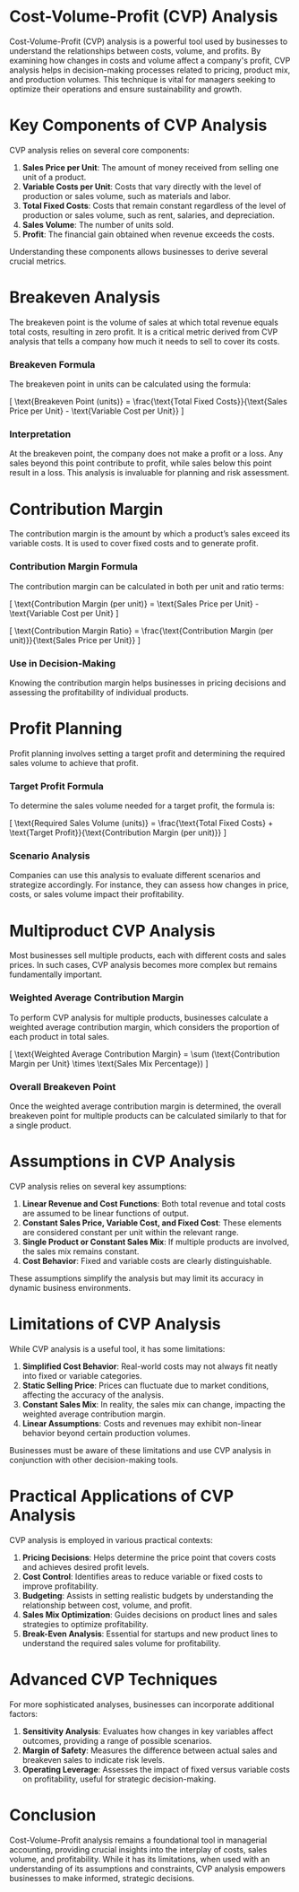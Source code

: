 # Cost-Volume-Profit (CVP) Analysis

Cost-Volume-Profit (CVP) analysis is a powerful tool used by businesses to understand the relationships between costs, volume, and profits. By examining how changes in costs and volume affect a company's profit, CVP analysis helps in decision-making processes related to pricing, product mix, and production volumes. This technique is vital for managers seeking to optimize their operations and ensure sustainability and growth.

# Key Components of CVP Analysis

CVP analysis relies on several core components:

1. **Sales Price per Unit**: The amount of money received from selling one unit of a product.
2. **Variable Costs per Unit**: Costs that vary directly with the level of production or sales volume, such as materials and labor.
3. **Total Fixed Costs**: Costs that remain constant regardless of the level of production or sales volume, such as rent, salaries, and depreciation.
4. **Sales Volume**: The number of units sold.
5. **Profit**: The financial gain obtained when revenue exceeds the costs.

Understanding these components allows businesses to derive several crucial metrics.

# Breakeven Analysis

The breakeven point is the volume of sales at which total revenue equals total costs, resulting in zero profit. It is a critical metric derived from CVP analysis that tells a company how much it needs to sell to cover its costs.

### Breakeven Formula

The breakeven point in units can be calculated using the formula:

\[ \text{Breakeven Point (units)} = \frac{\text{Total Fixed Costs}}{\text{Sales Price per Unit} - \text{Variable Cost per Unit}} \]

### Interpretation

At the breakeven point, the company does not make a profit or a loss. Any sales beyond this point contribute to profit, while sales below this point result in a loss. This analysis is invaluable for planning and risk assessment.

# Contribution Margin

The contribution margin is the amount by which a product’s sales exceed its variable costs. It is used to cover fixed costs and to generate profit.

### Contribution Margin Formula

The contribution margin can be calculated in both per unit and ratio terms:

\[ \text{Contribution Margin (per unit)} = \text{Sales Price per Unit} - \text{Variable Cost per Unit} \]

\[ \text{Contribution Margin Ratio} = \frac{\text{Contribution Margin (per unit)}}{\text{Sales Price per Unit}} \]

### Use in Decision-Making

Knowing the contribution margin helps businesses in pricing decisions and assessing the profitability of individual products.

# Profit Planning

Profit planning involves setting a target profit and determining the required sales volume to achieve that profit.

### Target Profit Formula

To determine the sales volume needed for a target profit, the formula is:

\[ \text{Required Sales Volume (units)} = \frac{\text{Total Fixed Costs} + \text{Target Profit}}{\text{Contribution Margin (per unit)}} \]

### Scenario Analysis

Companies can use this analysis to evaluate different scenarios and strategize accordingly. For instance, they can assess how changes in price, costs, or sales volume impact their profitability.

# Multiproduct CVP Analysis

Most businesses sell multiple products, each with different costs and sales prices. In such cases, CVP analysis becomes more complex but remains fundamentally important.

### Weighted Average Contribution Margin

To perform CVP analysis for multiple products, businesses calculate a weighted average contribution margin, which considers the proportion of each product in total sales.

\[ \text{Weighted Average Contribution Margin} = \sum (\text{Contribution Margin per Unit} \times \text{Sales Mix Percentage}) \]

### Overall Breakeven Point

Once the weighted average contribution margin is determined, the overall breakeven point for multiple products can be calculated similarly to that for a single product.

# Assumptions in CVP Analysis

CVP analysis relies on several key assumptions:

1. **Linear Revenue and Cost Functions**: Both total revenue and total costs are assumed to be linear functions of output.
2. **Constant Sales Price, Variable Cost, and Fixed Cost**: These elements are considered constant per unit within the relevant range.
3. **Single Product or Constant Sales Mix**: If multiple products are involved, the sales mix remains constant.
4. **Cost Behavior**: Fixed and variable costs are clearly distinguishable.

These assumptions simplify the analysis but may limit its accuracy in dynamic business environments.

# Limitations of CVP Analysis

While CVP analysis is a useful tool, it has some limitations:

1. **Simplified Cost Behavior**: Real-world costs may not always fit neatly into fixed or variable categories.
2. **Static Selling Price**: Prices can fluctuate due to market conditions, affecting the accuracy of the analysis.
3. **Constant Sales Mix**: In reality, the sales mix can change, impacting the weighted average contribution margin.
4. **Linear Assumptions**: Costs and revenues may exhibit non-linear behavior beyond certain production volumes.

Businesses must be aware of these limitations and use CVP analysis in conjunction with other decision-making tools.

# Practical Applications of CVP Analysis

CVP analysis is employed in various practical contexts:

1. **Pricing Decisions**: Helps determine the price point that covers costs and achieves desired profit levels.
2. **Cost Control**: Identifies areas to reduce variable or fixed costs to improve profitability.
3. **Budgeting**: Assists in setting realistic budgets by understanding the relationship between cost, volume, and profit.
4. **Sales Mix Optimization**: Guides decisions on product lines and sales strategies to optimize profitability.
5. **Break-Even Analysis**: Essential for startups and new product lines to understand the required sales volume for profitability.

# Advanced CVP Techniques

For more sophisticated analyses, businesses can incorporate additional factors:

1. **Sensitivity Analysis**: Evaluates how changes in key variables affect outcomes, providing a range of possible scenarios.
2. **Margin of Safety**: Measures the difference between actual sales and breakeven sales to indicate risk levels.
3. **Operating Leverage**: Assesses the impact of fixed versus variable costs on profitability, useful for strategic decision-making.

# Conclusion

Cost-Volume-Profit analysis remains a foundational tool in managerial accounting, providing crucial insights into the interplay of costs, sales volume, and profitability. While it has its limitations, when used with an understanding of its assumptions and constraints, CVP analysis empowers businesses to make informed, strategic decisions.